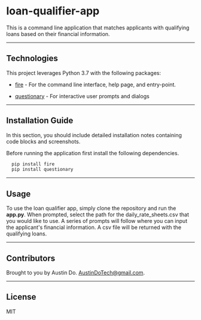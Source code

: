 # loan-qualifier-app

This is a command line application that matches applicants with qualifying loans based on their financial information.

---

## Technologies

This project leverages Python 3.7 with the following packages:
* [fire](https://github.com/google/python-fire) - For the command line interface, help page, and entry-point.

* [questionary](https://github.com/tmbo/questionary) - For interactive user prompts and dialogs

---

## Installation Guide

In this section, you should include detailed installation notes containing code blocks and screenshots.

Before running the application first install the following dependencies.

```python
  pip install fire
  pip install questionary
```

---

## Usage

To use the loan qualifier app, simply clone the repository and run the **app.py**. When prompted, select the path for the daily_rate_sheets.csv that you would like to use. A series of prompts will follow where you can input the applicant's financial information. A csv file will be returned with the qualifying loans.

---

## Contributors

Brought to you by Austin Do. AustinDoTech@gmail.com.

---

## License

MIT


